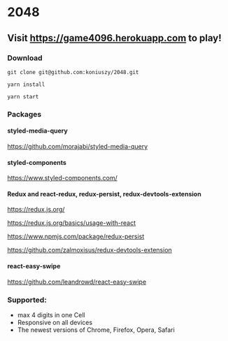 # 2048

## Visit https://game4096.herokuapp.com to play!

### Download

```
git clone git@github.com:koniuszy/2048.git
```

```
yarn install
```

```
yarn start
```

### Packages

#### styled-media-query
https://github.com/morajabi/styled-media-query

#### styled-components
https://www.styled-components.com/


#### Redux and react-redux, redux-persist, redux-devtools-extension 
https://redux.js.org/

https://redux.js.org/basics/usage-with-react

https://www.npmjs.com/package/redux-persist

https://github.com/zalmoxisus/redux-devtools-extension


####  react-easy-swipe
https://github.com/leandrowd/react-easy-swipe



### Supported:
* max 4 digits in one Cell
* Responsive on all devices 
* The newest versions of Chrome, Firefox, Opera, Safari
